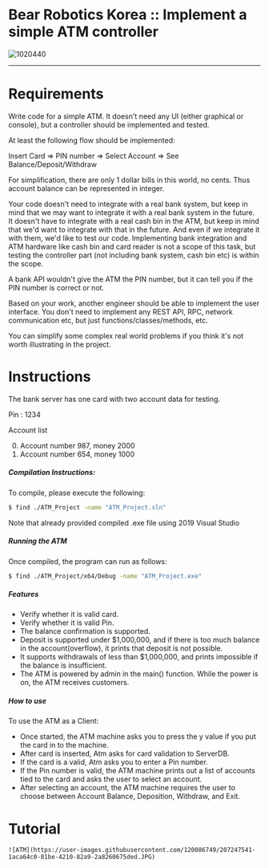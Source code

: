 # Bear Robotics Korea :: Implement a simple ATM controller
![1020440](https://user-images.githubusercontent.com/120086749/206920349-290cd4df-0ac3-4289-9213-0e9f76d1040d.png)

--------



# Requirements

Write code for a simple ATM. It doesn't need any UI (either graphical or console), but a controller should be implemented and tested.


At least the following flow should be implemented:

Insert Card => PIN number => Select Account => See Balance/Deposit/Withdraw



For simplification, there are only 1 dollar bills in this world, no cents. Thus account balance can be represented in integer.



Your code doesn't need to integrate with a real bank system, but keep in mind that we may want to integrate it with a real bank system in the future. It doesn't have to integrate with a real cash bin in the ATM, but keep in mind that we'd want to integrate with that in the future. And even if we integrate it with them, we'd like to test our code. Implementing bank integration and ATM hardware like cash bin and card reader is not a scope of this task, but testing the controller part (not including bank system, cash bin etc) is within the scope.



A bank API wouldn't give the ATM the PIN number, but it can tell you if the PIN number is correct or not.



Based on your work, another engineer should be able to implement the user interface. You don't need to implement any REST API, RPC, network communication etc, but just functions/classes/methods, etc.



You can simplify some complex real world problems if you think it's not worth illustrating in the project.

# Instructions

The bank server has one card with two account data for testing.

Pin : 1234

Account list

0. Account number 987, money 2000
1. Account number 654, money 1000


##### Compilation Instructions:
To compile, please execute the following:
```bash
$ find ./ATM_Project -name "ATM_Project.sln"
```
Note that already provided compiled .exe file using 2019 Visual Studio 

##### Running the ATM
Once compiled, the program can run as follows:
```bash
$ find ./ATM_Project/x64/Debug -name "ATM_Project.exe"
```

##### Features 

- Verify whether it is valid card.
- Verify whether it is valid Pin.
- The balance confirmation is supported.
- Deposit is supported under $1,000,000, and if there is too much balance in the account(overflow), it prints that deposit is not possible.
- It supports withdrawals of less than $1,000,000, and prints impossible if the balance is insufficient.
- The ATM is powered by admin in the main() function. While the power is on, the ATM receives customers.



##### How to use 

To use the ATM as a Client:
- Once started, the ATM machine asks you to press the y value if you put the card in to the machine.
- After card is inserted, Atm asks for card validation to ServerDB.
- If the card is a valid, Atm asks you to enter a Pin number.
- If the Pin number is valid, the ATM machine prints out a list of accounts tied to the card and asks the user to select an account.
- After selecting an account, the ATM machine requires the user to choose between Account Balance, Deposition, Withdraw, and Exit.

# Tutorial

	![ATM](https://user-images.githubusercontent.com/120086749/207247541-1aca64c0-81be-4210-82a9-2a8260675ded.JPG)

